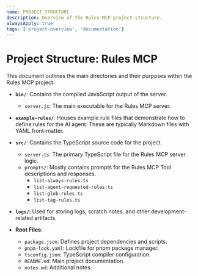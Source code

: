 ```yaml
---
name: PROJECT_STRUCTURE
description: Overview of the Rules MCP project structure.
alwaysApply: true
tags: ['project-overview', 'documentation']
---
```


# Project Structure: Rules MCP

This document outlines the main directories and their purposes within the Rules MCP project.

- **`bin/`**: Contains the compiled JavaScript output of the server.

  - `server.js`: The main executable for the Rules MCP server.

- **`example-rules/`**: Houses example rule files that demonstrate how to define rules for the AI agent. These are typically Markdown files with YAML front-matter.

- **`src/`**: Contains the TypeScript source code for the project.

  - `server.ts`: The primary TypeScript file for the Rules MCP server logic.
  - `prompts/`: Mostly contains prompts for the Rules MCP Tool descriptions and responses.
    - `list-always-rules.ts`
    - `list-agent-requested-rules.ts`
    - `list-glob-rules.ts`
    - `list-tag-rules.ts`

- **`logs/`**: Used for storing logs, scratch notes, and other development-related artifacts.

- **Root Files**:
  - `package.json`: Defines project dependencies and scripts.
  - `pnpm-lock.yaml`: Lockfile for pnpm package manager.
  - `tsconfig.json`: TypeScript compiler configuration.
  - `README.md`: Main project documentation.
  - `notes.md`: Additional notes.
